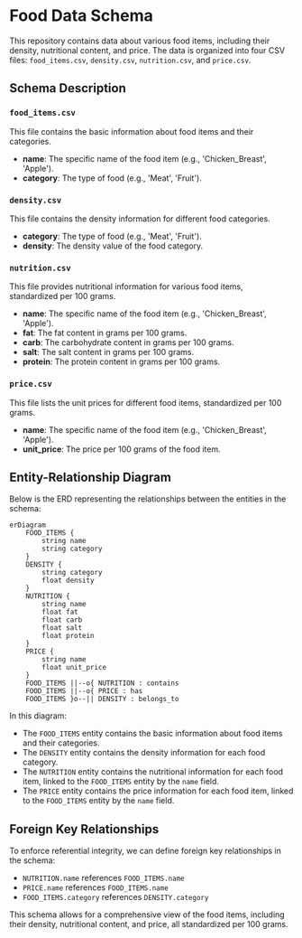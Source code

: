 # Food Data Schema

This repository contains data about various food items, including their density, nutritional content, and price. The data is organized into four CSV files: `food_items.csv`, `density.csv`, `nutrition.csv`, and `price.csv`.

## Schema Description

### `food_items.csv`

This file contains the basic information about food items and their categories.

- **name**: The specific name of the food item (e.g., 'Chicken_Breast', 'Apple').
- **category**: The type of food (e.g., 'Meat', 'Fruit').

### `density.csv`

This file contains the density information for different food categories.

- **category**: The type of food (e.g., 'Meat', 'Fruit').
- **density**: The density value of the food category.

### `nutrition.csv`

This file provides nutritional information for various food items, standardized per 100 grams.

- **name**: The specific name of the food item (e.g., 'Chicken_Breast', 'Apple').
- **fat**: The fat content in grams per 100 grams.
- **carb**: The carbohydrate content in grams per 100 grams.
- **salt**: The salt content in grams per 100 grams.
- **protein**: The protein content in grams per 100 grams.

### `price.csv`

This file lists the unit prices for different food items, standardized per 100 grams.

- **name**: The specific name of the food item (e.g., 'Chicken_Breast', 'Apple').
- **unit_price**: The price per 100 grams of the food item.

## Entity-Relationship Diagram

Below is the ERD representing the relationships between the entities in the schema:

```mermaid
erDiagram
    FOOD_ITEMS {
        string name
        string category
    }
    DENSITY {
        string category
        float density
    }
    NUTRITION {
        string name
        float fat
        float carb
        float salt
        float protein
    }
    PRICE {
        string name
        float unit_price
    }
    FOOD_ITEMS ||--o{ NUTRITION : contains
    FOOD_ITEMS ||--o{ PRICE : has
    FOOD_ITEMS }o--|| DENSITY : belongs_to
```

In this diagram:

- The `FOOD_ITEMS` entity contains the basic information about food items and their categories.
- The `DENSITY` entity contains the density information for each food category.
- The `NUTRITION` entity contains the nutritional information for each food item, linked to the `FOOD_ITEMS` entity by the `name` field.
- The `PRICE` entity contains the price information for each food item, linked to the `FOOD_ITEMS` entity by the `name` field.

## Foreign Key Relationships

To enforce referential integrity, we can define foreign key relationships in the schema:

- `NUTRITION.name` references `FOOD_ITEMS.name`
- `PRICE.name` references `FOOD_ITEMS.name`
- `FOOD_ITEMS.category` references `DENSITY.category`

This schema allows for a comprehensive view of the food items, including their density, nutritional content, and price, all standardized per 100 grams.
